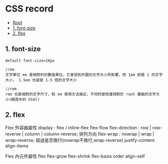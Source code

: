 ﻿# CSS record

*   [Root](../README.md)
*   [1. font-size](#a1)
*   [2. flex](#a2)


<h2 id="a1">1. font-size</h2>

```
default font-size=16px

//em
文字單位 em 是相對的的數值單位，它會受到外圍的文字大小所影響，而 1em 即是 1 的文字大小， 1.5em 也就是 1.5 倍的文字大小

//rem
rem 也是相對的文字尺寸，和 em 使用方法接近，不同的是他僅相對於 root 層級的文字大小(網頁中的 html)
```


<h2 id="a2">2. flex</h2>

Flex 外容器屬性
display : flex / inline-flex
flex-flow
  flex-direction : row | row-reverse | column | column-reverse; 排列方向
  flex-wrap : nowrap | wrap | wrap-reverse; 超過是否換行(nowrap不換行,wrap-reverse)
justify-content
align-items

Flex 內元件屬性
flex
	flex-grow
	flex-shrink
	flex-basis
order
align-self



